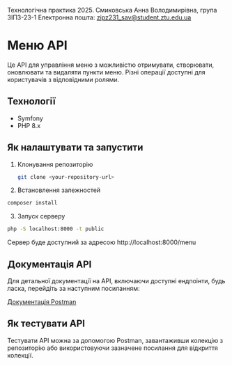 Технологічна практика 2025.
Смиковська Анна Володимирівна, група ЗІПЗ-23-1
Електронна пошта: zipz231_sav@student.ztu.edu.ua

# Меню API
Це API для управління меню з можливістю отримувати, створювати, оновлювати та видаляти пункти меню. Різні операції доступні для користувачів з відповідними ролями.

## Технології
- Symfony
- PHP 8.x

## Як налаштувати та запустити
1. Клонування репозиторію
    ```bash
    git clone <your-repository-url>
    ```

2. Встановлення залежностей
  ```bash
  composer install
  ```
3. Запуск серверу
  ```bash
  php -S localhost:8000 -t public
  ```
Сервер буде доступний за адресою http://localhost:8000/menu

## Документація API
Для детальної документації на API, включаючи доступні ендпоінти, будь ласка, перейдіть за наступним посиланням: 

[Документація Postman](https://documenter.getpostman.com/view/41681777/2sAYX5KNKW)

## Як тестувати API
Тестувати API можна за допомогою Postman, завантаживши колекцію з репозиторію або використовуючи зазначене посилання для відкриття колекції.
